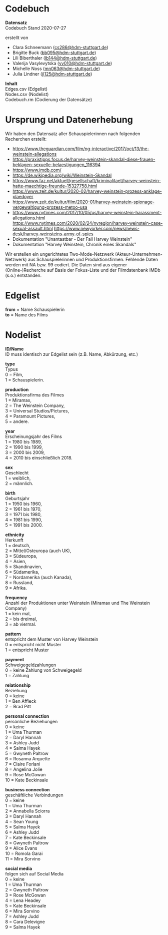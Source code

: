 # Codebuch      

**Datensatz**       
Codebuch Stand 2020-07-27  

erstellt von 
- Clara Schneemann (cs286@hdm-stuttgart.de)
- Brigitte Buck (bb095@hdm-stuttgart.de)
- Lili Biberthaler (lb144@hdm-stuttgart.de)
- Valerija Vasylevytska (vv010@hdm-stuttgart.de)
- Michelle Noss (mn063@hdm-stuttgart.de)
- Julia Lindner (jl125@hdm-stuttgart.de)

**Inhalt**      
Edges.csv (Edgelist)      
Nodes.csv (Nodelist)      
Codebuch.rm (Codierung der Datensätze)      

# Ursprung und Datenerhebung      
Wir haben den Datensatz aller Schauspielerinnen nach folgenden Recherchen erstellt:     

- https://www.theguardian.com/film/ng-interactive/2017/oct/13/the-weinstein-allegations
- https://praxistipps.focus.de/harvey-weinstein-skandal-diese-frauen-beklagen-sexuelle-belaestigungen_116394
- https://www.imdb.com/
- https://de.wikipedia.org/wiki/Weinstein-Skandal
- https://www.faz.net/aktuell/gesellschaft/kriminalitaet/harvey-weinstein-hatte-maechtige-freunde-15327758.html
- https://www.zeit.de/kultur/2020-02/harvey-weinstein-prozess-anklage-plaedoyer
- https://www.zeit.de/kultur/film/2020-01/harvey-weinstein-spionage-vergewaltigung-prozess-metoo-usa
- https://www.nytimes.com/2017/10/05/us/harvey-weinstein-harassment-allegations.html
https://www.nytimes.com/2020/02/24/nyregion/harvey-weinstein-case-sexual-assault.html
https://www.newyorker.com/news/news-desk/harvey-weinsteins-army-of-spies
- Dokumentation "Unantastbar - Der Fall Harvey Weinstein"
- Dokumentation "Harvey Weinstein, Chronik eines Skandals" 


Wir erstellen ein ungerichtetes Two-Mode-Netzwerk (Akteur-Unternehmen-Netzwerk) aus Schauspielerinnen und Produktionsfirmen. Fehlende Daten werden mit NA bzw. 99 codiert. Die Daten sind aus eigener (Online-)Recherche auf Basis der Fokus-Liste und der Filmdatenbank IMDb (s.o.) entstanden.    

# Edgelist    

**from** = Name Schauspielerin     
**to** = Name des Films               

# Nodelist

**ID/Name**   
ID muss identisch zur Edgelist sein (z.B. Name, Abkürzung, etc.)    

**type**        
Typus           
0 = Film,         
1 = Schauspielerin.   
    
**production**         
Produktionsfirma des Filmes     
1 = Miramax,        
2 = The Weinstein Company,       
3 = Universal Studios/Pictures,                   
4 = Paramount Pictures,           
5 = andere.       

**year**         
Erscheinungsjahr des Films     
1 = 1980 bis 1989,             
2 = 1990 bis 1999,            
3 = 2000 bis 2009,                  
4 = 2010 bis einschließlich 2018.                   

**sex**  
Geschlecht      
1 = weiblich,       
2 = männlich.       

**birth**   
Geburtsjahr    
1 = 1950 bis 1960,          
2 = 1961 bis 1970,        
3 = 1971 bis 1980,        
4 = 1981 bis 1990,        
5 = 1991 bis 2000.        

**ethnicity**  
Herkunft      
1 = deutsch,        
2 = Mittel/Osteuropa (auch UK),       
3 = Südeuropa,        
4 = Asien,        
5 = Skandinavien,       
6 = Südamerika,       
7 = Nordamerika (auch Kanada),                 
8 = Russland,       
9 = Afrika.       

**frequency**           
Anzahl der Produktionen unter Weinstein (Miramax und The Weinstein Company)                 
1 = kein mal,        
2 = bis dreimal,                
3 = ab viermal. 

**pattern**                     
entspricht dem Muster von Harvey Weinstein  
0 = entspricht nicht Muster     
1 = entspricht Muster

**payment**     
Schweigegeldzahlungen   
0 = keine Zahlung von Schweigegeld  
1 = Zahlung

**relationship**    
Beziehung   
0 = keine   
1 = Ben Affleck     
2 = Brad Pitt

**personal connection**     
persönliche Beziehungen     
0 = keine   
1 = Uma Thurman     
2 = Daryl Hannah    
3 = Ashley Judd     
4 = Salma Hayek     
5 = Gwyneth Paltrow     
6 = Rosanna Arquette    
7 = Claire Forlani  
8 = Angelina Jolie  
9 = Rose McGowan    
10 = Kate Beckinsale

**business connection**     
geschäftliche Verbindungen  
0 = keine   
1 = Uma Thurman     
2 = Annabella Sciorra   
3 = Daryl Hannah    
4 = Sean Young  
5 = Salma Hayek     
6 = Ashley Judd     
7 = Kate Beckinsale     
8 = Gwyneth Paltrow     
9 = Alice Evans     
10 = Romola Garai   
11 = Mira Sorvino

**social media**    
folgen sich auf Social Media    
0 = keine   
1 = Uma Thurman     
2 = Gwyneth Paltrow     
3 = Rose McGowan    
4 = Lena Headey     
5 = Kate Beckinsale     
6 = Mira Sorvino    
7 = Ashley Judd     
8 = Cara Delevigne  
9 = Salma Hayek

##

